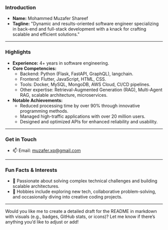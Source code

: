 
### Introduction
- **Name:** Mohammed Muzafer Shareef  
- **Tagline:** "Dynamic and results-oriented software engineer specializing in back-end and full-stack development with a knack for crafting scalable and efficient solutions."

---

### Highlights
- **Experience:** 4+ years in software engineering.
- **Core Competencies:**
  - Backend: Python (Flask, FastAPI, GraphQL), langchain.
  - Frontend: Flutter, JavaScript, HTML, CSS.
  - Tools: Docker, MySQL, MongoDB, AWS Cloud, CI/CD pipelines.
  - Other expertise: Retrieval-Augmented Generation (RAG), Multi-Agent RAG, scalable architecture, microservices.
- **Notable Achievements:**
  - Reduced processing time by over 90% through innovative programming methods.
  - Managed high-traffic applications with over 20 million users.
  - Designed and optimized APIs for enhanced reliability and usability.

---

### Get in Touch
- 📫 Email: muzafer.xp@gmail.com

---

### Fun Facts & Interests
- 🧩 Passionate about solving complex technical challenges and building scalable architectures.
- 🎨 Hobbies include exploring new tech, collaborative problem-solving, and occasionally diving into creative coding projects.

---

Would you like me to create a detailed draft for the README in markdown with visuals (e.g., badges, GitHub stats, or icons)? Let me know if there’s anything you’d like to adjust or add!
